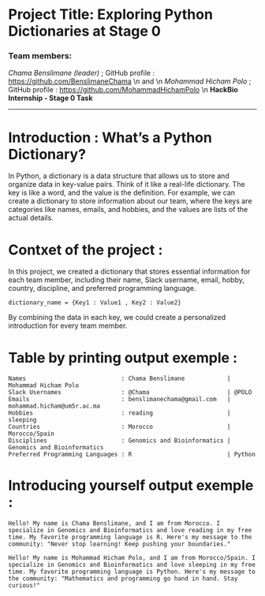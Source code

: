 # **Project Title: Exploring Python Dictionaries at Stage 0**  
### Team members: 
*Chama Benslimane (leader)* ; GitHub profile : https://github.com/BenslimaneChama \n
and \n
*Mohammad Hicham Polo* ; GitHub profile : https://github.com/MohammadHichamPolo \n
**HackBio Internship - Stage 0 Task**

---
# Introduction : What’s a Python Dictionary?
In Python, a dictionary is a data structure that allows us to store and organize data in key-value pairs. Think of it like a real-life dictionary. The key is like a word, and the value is the definition. For example, we can create a dictionary to store information about our team, where the keys are categories like names, emails, and hobbies, and the values are lists of the actual details.

# Contxet of the project : 
In this project, we created a dictionary that stores essential information for each team member, including their name, Slack username, email, hobby, country, discipline, and preferred programming language. 
```
dictionary_name = {Key1 : Value1 , Key2 : Value2}
```

By combining the data in each key, we could create a personalized introduction for every team member.
# Table by printing output exemple : 

```
Names                           : Chama Benslimane            | Mohammad Hicham Polo
Slack Usernames                 : @Chama                      | @POLO
Emails                          : benslimanechama@gmail.com   | mohammad.hicham@um5r.ac.ma
Hobbies                         : reading                     | sleeping
Countries                       : Morocco                     | Morocco/Spain
Disciplines                     : Genomics and Bioinformatics | Genomics and Bioinformatics
Preferred Programming Languages : R                           | Python
```

# Introducing yourself output exemple : 

```
Hello! My name is Chama Benslimane, and I am from Morocco. I specialize in Genomics and Bioinformatics and love reading in my free time. My favorite programming language is R. Here's my message to the community: "Never stop learning! Keep pushing your boundaries."
```

```
Hello! My name is Mohammad Hicham Polo, and I am from Morocco/Spain. I specialize in Genomics and Bioinformatics and love sleeping in my free time. My favorite programming language is Python. Here's my message to the community: "Mathematics and programming go hand in hand. Stay curious!"
```

